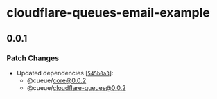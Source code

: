 # cloudflare-queues-email-example

## 0.0.1

### Patch Changes

-   Updated dependencies [[`545b0a3`](https://github.com/cueue-dev/cueue/commit/545b0a357ee68515d3314f8482f644c7583f7518)]:
    -   @cueue/core@0.0.2
    -   @cueue/cloudflare-queues@0.0.2
